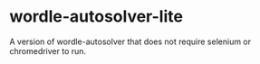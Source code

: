 # wordle-autosolver-lite
A version of wordle-autosolver that does not require selenium or chromedriver to run.

